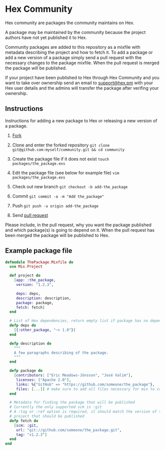 # Hex Community

Hex community are packages the community maintains on Hex.

A package may be maintained by the community because the project authors have not yet published it to Hex.

Community packages are added to this repository as a mixfile with metadata describing the project and how to fetch it. To add a package or add a new version of a package simply send a pull request with the necessary changes to the package mixfile. When the pull request is merged the package will be published.

If your project have been published to Hex through Hex Community and you want to take over ownership send an email to support@hex.pm with your Hex user details and the admins will transfer the package after verifing your ownership.

## Instructions

Instructions for adding a new package to Hex or releasing a new version of a package.

1. [Fork](https://github.com/hexpm/community/fork)

2. Clone and enter the forked repository `git clone git@github.com:myself/community.git && cd community`

3. Create the package file if it does not exist `touch packages/the_package.exs`

4. Edit the package file (see below for example file) `vim packages/the_package.exs`

5. Check out new branch `git checkout -b add-the_package`

6. Commit `git commit -a -m "Add the_package"`

7. Push `git push -u origin add-the_package`

8. Send [pull request](https://help.github.com/articles/creating-a-pull-request)

Please include, in the pull request, why you want the package published and which package(s) is going to depend on it. When the pull request has been merged the package will be published to Hex.

## Example package file

```elixir
defmodule ThePackage.Mixfile do
  use Mix.Project

  def project do
    [app: :the_package,
     version: "1.2.3",

     deps: deps,
     description: description,
     package: package,
     fetch: fetch]
  end

  # List of Hex dependencies, return empty list if package has no dependencies
  defp deps do
    [{:other_package, "~> 1.0"}]
  end

  defp description do
    """
    A few paragraphs describing of the package.
    """
  end

  defp package do
    [contributors: ["Eric Meadows-Jönsson", "José Valim"],
     licenses: ["Apache 2.0"],
     links: %{"GitHub" => "https://github.com/someone/the_package"},
     files: [...]] # make sure to add all files necessary for mix to compile the package here. (e.g. rebar.config)
  end

  # Metadata for finding the package that will be published
  # Currently the only supported scm is :git
  # A :tag or :ref option is required, it should match the version of the
  # project that should be published
  defp fetch do
    [scm: :git,
     url: "git://github.com/someone/the_package.git",
     tag: "v1.2.3"]
  end
end
```
